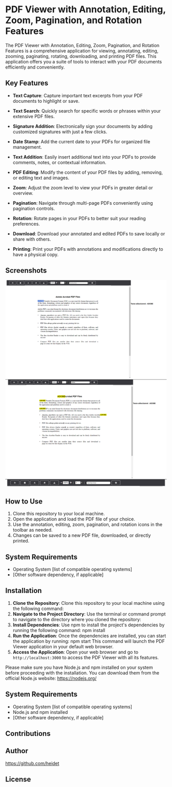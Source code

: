 # PDF Viewer with Annotation, Editing, Zoom, Pagination, and Rotation Features

The PDF Viewer with Annotation, Editing, Zoom, Pagination, and Rotation Features is a comprehensive application for viewing, annotating, editing, zooming, paginating, rotating, downloading, and printing PDF files. This application offers you a suite of tools to interact with your PDF documents efficiently and conveniently.

## Key Features

- **Text Capture**: Capture important text excerpts from your PDF documents to highlight or save.

- **Text Search**: Quickly search for specific words or phrases within your extensive PDF files.

- **Signature Addition**: Electronically sign your documents by adding customized signatures with just a few clicks.

- **Date Stamp**: Add the current date to your PDFs for organized file management.

- **Text Addition**: Easily insert additional text into your PDFs to provide comments, notes, or contextual information.

- **PDF Editing**: Modify the content of your PDF files by adding, removing, or editing text and images.

- **Zoom**: Adjust the zoom level to view your PDFs in greater detail or overview.

- **Pagination**: Navigate through multi-page PDFs conveniently using pagination controls.

- **Rotation**: Rotate pages in your PDFs to better suit your reading preferences.

- **Download**: Download your annotated and edited PDFs to save locally or share with others.

- **Printing**: Print your PDFs with annotations and modifications directly to have a physical copy.

## Screenshots

![Screenshot 1](src/assets/1.png)
![Screenshot 2](src/assets/2.png)
![Screenshot 3](src/assets/3.png)

## How to Use

1. Clone this repository to your local machine.
2. Open the application and load the PDF file of your choice.
3. Use the annotation, editing, zoom, pagination, and rotation icons in the toolbar as needed.
4. Changes can be saved to a new PDF file, downloaded, or directly printed.

## System Requirements

- Operating System [list of compatible operating systems]
- [Other software dependency, if applicable]

## Installation

1. **Clone the Repository**: Clone this repository to your local machine using the following command:
2. **Navigate to the Project Directory**: Use the terminal or command prompt to navigate to the directory where you cloned the repository:
3. **Install Dependencies**: Use npm to install the project's dependencies by running the following command: npm install
4. **Run the Application**: Once the dependencies are installed, you can start the application by running: npm start
This command will launch the PDF Viewer application in your default web browser.
5. **Access the Application**: Open your web browser and go to `http://localhost:3000` to access the PDF Viewer with all its features.

Please make sure you have Node.js and npm installed on your system before proceeding with the installation. You can download them from the official Node.js website: https://nodejs.org/

## System Requirements

- Operating System [list of compatible operating systems]
- Node.js and npm installed
- [Other software dependency, if applicable]

## Contributions

## Author
https://github.com/heidet

## License

